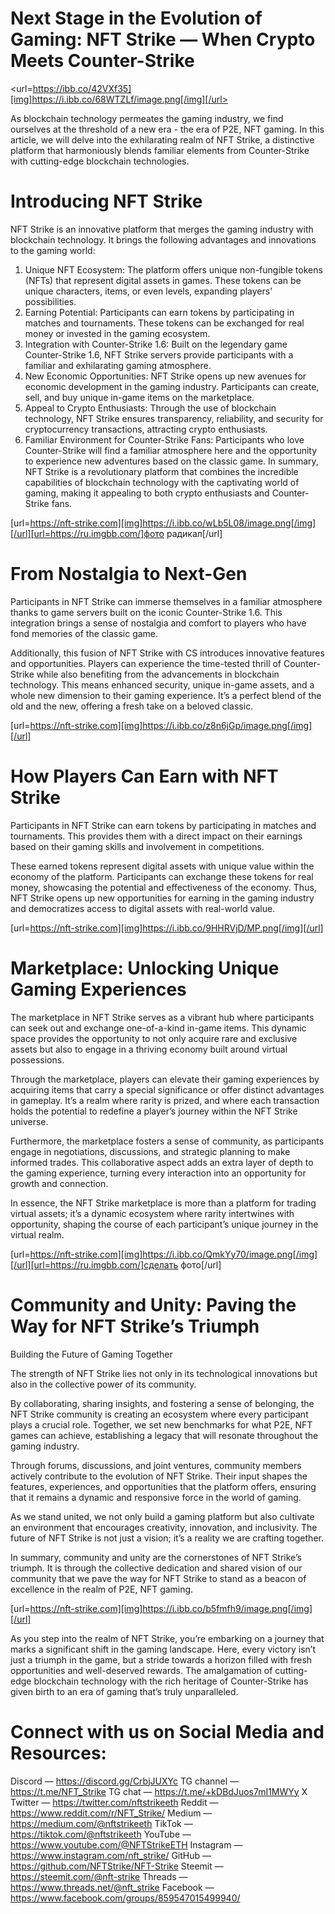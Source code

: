 # Next Stage in the Evolution of Gaming: NFT Strike — When Crypto Meets Counter-Strike

<url=https://ibb.co/42VXf35][img]https://i.ibb.co/68WTZLf/image.png[/img][/url>

As blockchain technology permeates the gaming industry, we find ourselves at the threshold of a new era - the era of P2E, NFT gaming. In this article, we will delve into the exhilarating realm of NFT Strike, a distinctive platform that harmoniously blends familiar elements from Counter-Strike with cutting-edge blockchain technologies.

# Introducing NFT Strike

NFT Strike is an innovative platform that merges the gaming industry with blockchain technology. It brings the following advantages and innovations to the gaming world:

1. Unique NFT Ecosystem: The platform offers unique non-fungible tokens (NFTs) that represent digital assets in games. These tokens can be unique characters, items, or even levels, expanding players’ possibilities.
2. Earning Potential: Participants can earn tokens by participating in matches and tournaments. These tokens can be exchanged for real money or invested in the gaming ecosystem.
3. Integration with Counter-Strike 1.6: Built on the legendary game Counter-Strike 1.6, NFT Strike servers provide participants with a familiar and exhilarating gaming atmosphere.
4. New Economic Opportunities: NFT Strike opens up new avenues for economic development in the gaming industry. Participants can create, sell, and buy unique in-game items on the marketplace.
5. Appeal to Crypto Enthusiasts: Through the use of blockchain technology, NFT Strike ensures transparency, reliability, and security for cryptocurrency transactions, attracting crypto enthusiasts.
6. Familiar Environment for Counter-Strike Fans: Participants who love Counter-Strike will find a familiar atmosphere here and the opportunity to experience new adventures based on the classic game.
In summary, NFT Strike is a revolutionary platform that combines the incredible capabilities of blockchain technology with the captivating world of gaming, making it appealing to both crypto enthusiasts and Counter-Strike fans.

[url=https://nft-strike.com][img]https://i.ibb.co/wLb5L08/image.png[/img][/url][url=https://ru.imgbb.com/]фото радикал[/url]

# From Nostalgia to Next-Gen

Participants in NFT Strike can immerse themselves in a familiar atmosphere thanks to game servers built on the iconic Counter-Strike 1.6. This integration brings a sense of nostalgia and comfort to players who have fond memories of the classic game.

Additionally, this fusion of NFT Strike with CS introduces innovative features and opportunities. Players can experience the time-tested thrill of Counter-Strike while also benefiting from the advancements in blockchain technology. This means enhanced security, unique in-game assets, and a whole new dimension to their gaming experience. It’s a perfect blend of the old and the new, offering a fresh take on a beloved classic.

[url=https://nft-strike.com][img]https://i.ibb.co/z8n6jGp/image.png[/img][/url]

# How Players Can Earn with NFT Strike

Participants in NFT Strike can earn tokens by participating in matches and tournaments. This provides them with a direct impact on their earnings based on their gaming skills and involvement in competitions.

These earned tokens represent digital assets with unique value within the economy of the platform. Participants can exchange these tokens for real money, showcasing the potential and effectiveness of the economy. Thus, NFT Strike opens up new opportunities for earning in the gaming industry and democratizes access to digital assets with real-world value.

[url=https://nft-strike.com][img]https://i.ibb.co/9HHRVjD/MP.png[/img][/url]

# Marketplace: Unlocking Unique Gaming Experiences

The marketplace in NFT Strike serves as a vibrant hub where participants can seek out and exchange one-of-a-kind in-game items. This dynamic space provides the opportunity to not only acquire rare and exclusive assets but also to engage in a thriving economy built around virtual possessions.

Through the marketplace, players can elevate their gaming experiences by acquiring items that carry a special significance or offer distinct advantages in gameplay. It’s a realm where rarity is prized, and where each transaction holds the potential to redefine a player’s journey within the NFT Strike universe.

Furthermore, the marketplace fosters a sense of community, as participants engage in negotiations, discussions, and strategic planning to make informed trades. This collaborative aspect adds an extra layer of depth to the gaming experience, turning every interaction into an opportunity for growth and connection.

In essence, the NFT Strike marketplace is more than a platform for trading virtual assets; it’s a dynamic ecosystem where rarity intertwines with opportunity, shaping the course of each participant’s unique journey in the virtual realm.

[url=https://nft-strike.com][img]https://i.ibb.co/QmkYy70/image.png[/img][/url][url=https://ru.imgbb.com/]сделать фото[/url]

# Community and Unity: Paving the Way for NFT Strike’s Triumph

Building the Future of Gaming Together

The strength of NFT Strike lies not only in its technological innovations but also in the collective power of its community.

By collaborating, sharing insights, and fostering a sense of belonging, the NFT Strike community is creating an ecosystem where every participant plays a crucial role. Together, we set new benchmarks for what P2E, NFT games can achieve, establishing a legacy that will resonate throughout the gaming industry.

Through forums, discussions, and joint ventures, community members actively contribute to the evolution of NFT Strike. Their input shapes the features, experiences, and opportunities that the platform offers, ensuring that it remains a dynamic and responsive force in the world of gaming.

As we stand united, we not only build a gaming platform but also cultivate an environment that encourages creativity, innovation, and inclusivity. The future of NFT Strike is not just a vision; it’s a reality we are crafting together.

In summary, community and unity are the cornerstones of NFT Strike’s triumph. It is through the collective dedication and shared vision of our community that we pave the way for NFT Strike to stand as a beacon of excellence in the realm of P2E, NFT gaming.

[url=https://nft-strike.com][img]https://i.ibb.co/b5fmfh9/image.png[/img][/url]

As you step into the realm of NFT Strike, you’re embarking on a journey that marks a significant shift in the gaming landscape. Here, every victory isn’t just a triumph in the game, but a stride towards a horizon filled with fresh opportunities and well-deserved rewards. The amalgamation of cutting-edge blockchain technology with the rich heritage of Counter-Strike has given birth to an era of gaming that’s truly unparalleled.

# Connect with us on Social Media and Resources:

Discord — https://discord.gg/CrbjJUXYc
TG channel — https://t.me/NFT_Strike
TG chat — https://t.me/+kDBdJuos7mI1MWYy
X Twitter — https://twitter.com/nftstrikeeth
Reddit — https://www.reddit.com/r/NFT_Strike/
Medium — https://medium.com/@nftstrikeeth
TikTok — https://tiktok.com/@nftstrikeeth
YouTube — https://www.youtube.com/@NFTStrikeETH
Instagram — https://www.instagram.com/nft_strike/
GitHub — https://github.com/NFTStrike/NFT-Strike
Steemit — https://steemit.com/@nft-strike
Threads — https://www.threads.net/@nft_strike
Facebook — https://www.facebook.com/groups/859547015499940/
